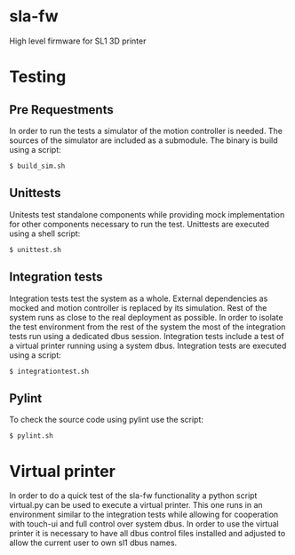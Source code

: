 # sla-fw
High level firmware for SL1 3D printer

# Testing

## Pre Requestments

In order to run the tests a simulator of the motion controller is needed. The sources of the simulator are included
as a submodule. The binary is build using a script:

	$ build_sim.sh


## Unittests

Unitests test standalone components while providing mock implementation for other components necessary to run the test.
Unittests are executed using a shell script:

	$ unittest.sh


## Integration tests

Integration tests test the system as a whole. External dependencies as mocked and motion controller is replaced by its
simulation. Rest of the system runs as close to the real deployment as possible. In order to isolate the test
environment from the rest of the system the most of the integration tests run using a dedicated dbus session.
Integration tests include a test of a virtual printer running using a system dbus. Integration tests are executed using
a script:

	$ integrationtest.sh


## Pylint

To check the source code using pylint use the script:

	$ pylint.sh


# Virtual printer

In order to do a quick test of the sla-fw functionality a python script virtual.py can be used to execute a virtual
printer. This one runs in an environment similar to the integration tests while allowing for cooperation with touch-ui
and full control over system dbus. In order to use the virtual printer it is necessary to have all dbus control files
installed and adjusted to allow the current user to own sl1 dbus names.

